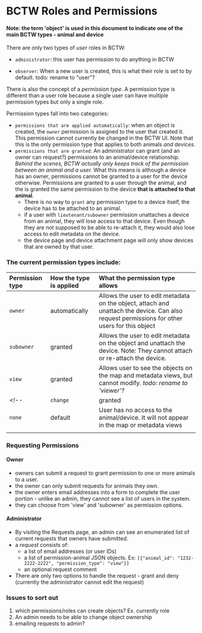 # BCTW Roles and Permissions
#### Note: the term 'object' is used in this document to indicate one of the main BCTW types - animal and device
There are only two types of _user_ roles in BCTW:
* `administrator`: this user has permission to do anything in BCTW
<!-- * `observer`: When a new user is created, this is what their role is set to by default. -->
* `observer`: When a new user is created, this is what their role is set to by default. todo: rename to "user"?

There is also the concept of a _permission type_. A permission type is different than a user role because a single user can have multiple permission types but only a single role.  

Permission types fall into two categories:
* `permissions that are applied automatically`: when an object is created, the `owner` permission is assigned to the user that created it. This permission cannot currently be changed in the BCTW UI. Note that this is the only permission type that applies to both animals _and devices_.
* `permissions that are granted`: An administrator can grant (and an owner can request?) permissions to an animal/device relationship. _Behind the scenes, BCTW actually only keeps track of the permission between an animal and a user._ What this means is although a device has an owner, permissions cannot be granted to a user for the device otherwise. Permissions are granted to a user through the animal, and the is granted the same permission to the device __that is attached to that animal__.
  * There is no way to `grant` any permission type to a device itself, the device has to be attached to an animal. 
  * if a user with `lieutenant/subowner` permission unattaches a device from an animal, they will lose access to that device. Even though they are not supposed to be able to re-attach it, they would also lose access to edit metadata on the device.
  * the device page and device attachment page will only show devices that are owned by that user. 

### The current permission types include:

| Permission type | How the type is applied | What the permission type allows |
|:----------------|:------------------------|:--------------------------------|
|`owner` | automatically | Allows the user to edit metadata on the object, attach and unattach the device. Can also request permissions for other users for this object
|`subowner` | granted  | Allows the user to edit metadata on the object and unattach the device. Note: They cannot attach or re-attach the device.
|`view` | granted | Allows user to see the objects on the map and metadata views, but cannot modify. _todo: rename to 'viewer'?_
<!-- |`change` | granted | Allows user to modify metadata, unattach and attach devices. `todo: should this be removed now that owner/lieutenant are used?` -->
|`none` | default | User has no access to the animal/device. It will not appear in the map or metadata views
| | |

### Requesting Permissions
#### Owner
* owners can submit a request to grant permission to one or more animals to a user.
* the owner can only submit requests for animals they own.
* the owner enters email addresses into a form to complete the user portion - unlike an admin, they cannot see a list of users in the system.
* they can choose from 'view' and 'subowner' as permission options.

#### Administrator
* By visiting the Requests page, an admin can see an enumerated list of current requests that owners have submitted.
* a _request_ consists of: 
    * a list of email addresses (or user IDs)
    * a list of permission-animal JSON objects. Ex: `[{"animal_id": "1232-2222-2222", "permission_type": "view"}]`
    * an optional request comment
* There are only two options to handle the request - grant and deny (currently the administrator cannot edit the request)
### Issues to sort out
<!-- 1. Why does a user with `lieutenant/subowner` permission actually need to be able to unattach devices from an animal? - to perform mortality events etc -->
1. which permissions/roles can create objects? Ex. currently role
1. An admin needs to be able to change object ownership
1. emailing requests to admin?